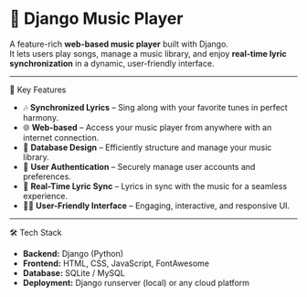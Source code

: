 # 🎵 Django Music Player

A feature-rich **web-based music player** built with Django.  
It lets users play songs, manage a music library, and enjoy **real-time lyric synchronization** in a dynamic, user-friendly interface.

---

🚀 Key Features
- 🎶 **Synchronized Lyrics** – Sing along with your favorite tunes in perfect harmony.  
- 🌐 **Web-based** – Access your music player from anywhere with an internet connection.  
- 💾 **Database Design** – Efficiently structure and manage your music library.  
- 🔐 **User Authentication** – Securely manage user accounts and preferences.  
- 🚀 **Real-Time Lyric Sync** – Lyrics in sync with the music for a seamless experience.  
- 🧑‍💻 **User-Friendly Interface** – Engaging, interactive, and responsive UI.  

---

🛠 Tech Stack
- **Backend:** Django (Python)  
- **Frontend:** HTML, CSS, JavaScript, FontAwesome  
- **Database:** SQLite / MySQL  
- **Deployment:** Django runserver (local) or any cloud platform 

